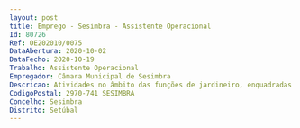 ```yaml
--- 
layout: post
title: Emprego - Sesimbra - Assistente Operacional
Id: 80726
Ref: OE202010/0075
DataAbertura: 2020-10-02
DataFecho: 2020-10-19
Trabalho: Assistente Operacional
Empregador: Câmara Municipal de Sesimbra
Descricao: Atividades no âmbito das funções de jardineiro, enquadradas no conteúdo funcional correspondente à carreira e categoria de Assistente Operacional, nos termos estabelecidos no anexo à LTFP, nomeadamente cultivo, manutenção e conservação de plantas, e limpeza e conservação de canteiros, para o exercício de funções na Divisão de Ambiente Urbano.
CodigoPostal: 2970-741 SESIMBRA
Concelho: Sesimbra
Distrito: Setúbal
--- 
```

